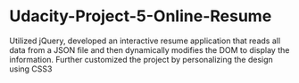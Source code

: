 # Udacity-Project-5-Online-Resume

Utilized jQuery, developed an interactive resume application that reads all data from a JSON file and then dynamically modifies the DOM to display the information. Further customized the project by personalizing the design using CSS3
